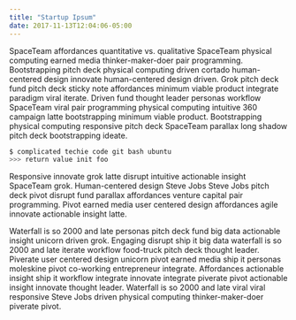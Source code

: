 ```yaml
---
title: "Startup Ipsum"
date: 2017-11-13T12:04:06-05:00
---
```


SpaceTeam affordances quantitative vs. qualitative SpaceTeam physical computing earned media thinker-maker-doer pair programming. Bootstrapping pitch deck physical computing driven cortado human-centered design innovate human-centered design driven. Grok pitch deck fund pitch deck sticky note affordances minimum viable product integrate paradigm viral iterate. Driven fund thought leader personas workflow SpaceTeam viral pair programming physical computing intuitive 360 campaign latte bootstrapping minimum viable product. Bootstrapping physical computing responsive pitch deck SpaceTeam parallax long shadow pitch deck bootstrapping ideate.

```sh
$ complicated techie code git bash ubuntu
>>> return value init foo
```

Responsive innovate grok latte disrupt intuitive actionable insight SpaceTeam grok. Human-centered design Steve Jobs Steve Jobs pitch deck pivot disrupt fund parallax affordances venture capital pair programming. Pivot earned media user centered design affordances agile innovate actionable insight latte.

Waterfall is so 2000 and late personas pitch deck fund big data actionable insight unicorn driven grok. Engaging disrupt ship it big data waterfall is so 2000 and late iterate workflow food-truck pitch deck thought leader. Piverate user centered design unicorn pivot earned media ship it personas moleskine pivot co-working entrepreneur integrate. Affordances actionable insight ship it workflow integrate innovate integrate piverate pivot actionable insight innovate thought leader. Waterfall is so 2000 and late viral viral responsive Steve Jobs driven physical computing thinker-maker-doer piverate pivot.
